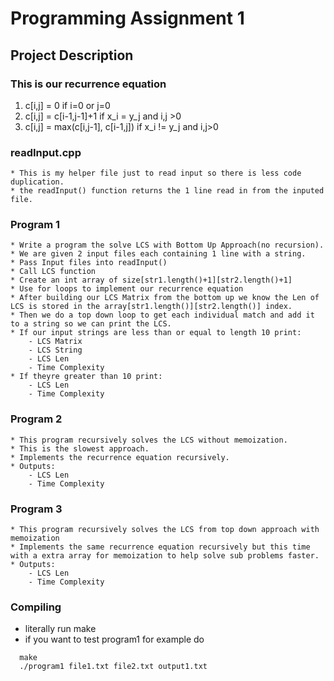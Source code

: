 # Programming Assignment 1
## Project Description


### This is our recurrence equation

1. c[i,j] = 0 if i=0 or j=0
2. c[i,j] = c[i-1,j-1]+1 if x_i = y_j and i,j >0
3. c[i,j] = max(c[i,j-1], c[i-1,j]) if x_i != y_j and i,j>0


### readInput.cpp
    * This is my helper file just to read input so there is less code duplication.
    * the readInput() function returns the 1 line read in from the inputed file.


### Program 1
    * Write a program the solve LCS with Bottom Up Approach(no recursion).
    * We are given 2 input files each containing 1 line with a string.
    * Pass Input files into readInput()
    * Call LCS function
    * Create an int array of size[str1.length()+1][str2.length()+1]
    * Use for loops to implement our recurrence equation
    * After building our LCS Matrix from the bottom up we know the Len of LCS is stored in the array[str1.length()][str2.length()] index.
    * Then we do a top down loop to get each individual match and add it to a string so we can print the LCS.
    * If our input strings are less than or equal to length 10 print:
        - LCS Matrix
        - LCS String
        - LCS Len
        - Time Complexity
    * If theyre greater than 10 print:
        - LCS Len
        - Time Complexity

### Program 2
    * This program recursively solves the LCS without memoization.
    * This is the slowest approach.
    * Implements the recurrence equation recursively.
    * Outputs:
        - LCS Len
        - Time Complexity

### Program 3
    * This program recursively solves the LCS from top down approach with memoization
    * Implements the same recurrence equation recursively but this time with a extra array for memoization to help solve sub problems faster.
    * Outputs:
        - LCS Len
        - Time Complexity

### Compiling
* literally run make
* if you want to test program1 for example do
```
  make
  ./program1 file1.txt file2.txt output1.txt
```
